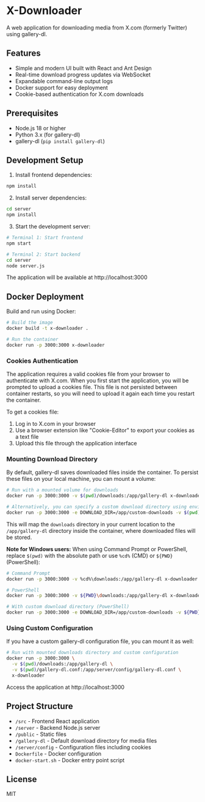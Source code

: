 # X-Downloader

A web application for downloading media from X.com (formerly Twitter) using gallery-dl.

## Features

- Simple and modern UI built with React and Ant Design
- Real-time download progress updates via WebSocket
- Expandable command-line output logs
- Docker support for easy deployment
- Cookie-based authentication for X.com downloads

## Prerequisites

- Node.js 18 or higher
- Python 3.x (for gallery-dl)
- gallery-dl (`pip install gallery-dl`)

## Development Setup

1. Install frontend dependencies:
```bash
npm install
```

2. Install server dependencies:
```bash
cd server
npm install
```

3. Start the development server:
```bash
# Terminal 1: Start frontend
npm start

# Terminal 2: Start backend
cd server
node server.js
```

The application will be available at http://localhost:3000

## Docker Deployment

Build and run using Docker:

```bash
# Build the image
docker build -t x-downloader .

# Run the container
docker run -p 3000:3000 x-downloader
```

### Cookies Authentication

The application requires a valid cookies file from your browser to authenticate with X.com. When you first start the application, you will be prompted to upload a cookies file. This file is not persisted between container restarts, so you will need to upload it again each time you restart the container.

To get a cookies file:
1. Log in to X.com in your browser
2. Use a browser extension like "Cookie-Editor" to export your cookies as a text file
3. Upload this file through the application interface

### Mounting Download Directory

By default, gallery-dl saves downloaded files inside the container. To persist these files on your local machine, you can mount a volume:

```bash
# Run with a mounted volume for downloads
docker run -p 3000:3000 -v $(pwd)/downloads:/app/gallery-dl x-downloader

# Alternatively, you can specify a custom download directory using environment variable
docker run -p 3000:3000 -e DOWNLOAD_DIR=/app/custom-downloads -v $(pwd)/downloads:/app/custom-downloads x-downloader
```

This will map the `downloads` directory in your current location to the `/app/gallery-dl` directory inside the container, where downloaded files will be stored.

**Note for Windows users:** When using Command Prompt or PowerShell, replace `$(pwd)` with the absolute path or use `%cd%` (CMD) or `${PWD}` (PowerShell):

```bash
# Command Prompt
docker run -p 3000:3000 -v %cd%\downloads:/app/gallery-dl x-downloader

# PowerShell
docker run -p 3000:3000 -v ${PWD}\downloads:/app/gallery-dl x-downloader

# With custom download directory (PowerShell)
docker run -p 3000:3000 -e DOWNLOAD_DIR=/app/custom-downloads -v ${PWD}\downloads:/app/custom-downloads x-downloader
```

### Using Custom Configuration

If you have a custom gallery-dl configuration file, you can mount it as well:

```bash
# Run with mounted downloads directory and custom configuration
docker run -p 3000:3000 \
  -v $(pwd)/downloads:/app/gallery-dl \
  -v $(pwd)/gallery-dl.conf:/app/server/config/gallery-dl.conf \
  x-downloader
```

Access the application at http://localhost:3000

## Project Structure

- `/src` - Frontend React application
- `/server` - Backend Node.js server
- `/public` - Static files
- `/gallery-dl` - Default download directory for media files
- `/server/config` - Configuration files including cookies
- `Dockerfile` - Docker configuration
- `docker-start.sh` - Docker entry point script

## License

MIT
